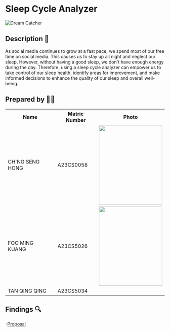 # Sleep Cycle Analyzer

![Dream Catcher](https://github.com/jjn7702/SECJ1023-PT2/assets/150900178/bec247d3-bbdc-4940-9817-29c4c17f6f90)

## Description 📝
As social media continues to grow at a fast pace, we spend most of our free time on social media. This causes us to stay up all night and neglect our sleep. However, without having a good sleep, we don't have enough energy during the day. Therefore, using a sleep cycle analyzer can empower us to take control of our sleep health, identify areas for improvement, and make informed decisions to enhance the quality of our sleep and overall well-being.

## Prepared by 🧑‍💻

<table>
  <tr>
    <th>Name</th>
    <th>Matric Number</th>
    <th>Photo</th>
  </tr>
  <tr>
    <td>CH'NG SENG HONG</td>
    <td>A23CS0058</td>
    <td><img src="https://github.com/jjn7702/SECJ1023-PT2/assets/150900178/ee315019-8a10-4db7-892c-f6a3e6ef1784" width="200" height="250">
</td>
  </tr>
  <tr>
    <td>FOO MING KUANG</td>
    <td>A23CS5026</td>
    <td><img src="https://github.com/jjn7702/SECJ1023-PT2/assets/150900178/f191eb78-40b9-4193-b934-a0f6c288dc19" width="200" height="250"> 
</td>
  </tr>
  <tr>
    <td>TAN QING QING</td>
    <td>A23CS5034</td>
    <td></td>
  </tr>
</table>


## Findings 🔍
-[Proposal](https://github.com/jjn7702/SECJ1023-PT2/tree/main/Submission/sec08_23242/DreamCatcher/Proposal)


